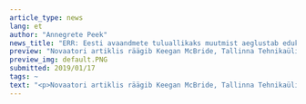 ```yaml
---
article_type: news
lang: et
author: "Annegrete Peek"
news_title: "ERR: Eesti avaandmete tuluallikaks muutmist aeglustab eduka e-riigi pärand"
preview: "Novaatori artiklis räägib Keegan McBride, Tallinna Tehnikaülikooli Ragnar Nurkse instituudi nooremteadur, teadusartiklist, mis leidis, et Eesti ei kuulu avaandmete kasutamise ja avaldamisega edetabelites esirinnas."
preview_img: default.PNG
submitted: 2019/01/17
tags: ~
text: "<p>Novaatori artiklis räägib Keegan McBride, Tallinna Tehnikaülikooli Ragnar Nurkse instituudi nooremteadur, teadusartiklist, mis leidis, et Eesti ei kuulu avaandmete kasutamise ja avaldamisega edetabelites esirinnas.</p><p><a href=\"https://novaator.err.ee/899184/eesti-avaandmete-tuluallikaks-muutmist-aeglustab-eduka-e-riigi-parand\" target=\"_blank\">Loe edasi.</a></p>"
---
```

